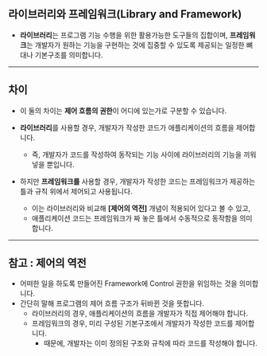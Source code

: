 
## 라이브러리와 프레임워크(Library and Framework)

- **라이브러리**는 프로그램 기능 수행을 위한 활용가능한 도구들의 집합이며, **프레임워크**는 개발자가 원하는 기능을 구현하는 것에 집중할 수 있도록 제공되는 일정한 뼈대나 기본구조를 의미합니다.

---

## 차이

- 이 둘의 차이는 **제어 흐름의 권한**이 어디에 있는가로 구분할 수 있습니다.

- **라이브러리**를 사용할 경우, 개발자가 작성한 코드가 애플리케이션의 흐름을 제어합니다. 
    - 즉, 개발자가 코드를 작성하여 동작되는 기능 사이에 라이브러리의 기능을 끼워넣을 뿐입니다.

- 하지만 **프레임워크를** 사용할 경우, 개발자가 작성한 코드는 프레임워크가 제공하는 틀과 규칙 위에서 제어되고 사용됩니다. 
    - 이는 라이브러리와 비교해 **[제어의 역전]** 개념이 적용되어 있다고 볼 수 있고, 
    - 애플리케이션 코드는 프레임워크가 짜 놓은 틀에서 수동적으로 동작함을 의미합니다.

---

## 참고 : 제어의 역전
- 어떠한 일을 하도록 만들어진 Framework에 Control 권한을 위임하는 것을 의미합니다.
- 간단히 말해 프로그램의 제어 흐름 구조가 뒤바뀐 것을 뜻합니다. 
    - 라이브러리의 경우, 애플리케이션의 흐름을 개발자가 직접 제어해야 합니다.
    - 프레임워크의 경우, 미리 구성된 기본구조에서 개발자가 작성한 코드를 제어합니다.
        - 때문에, 개발자는 이미 정의된 구조와 규칙에 따라 코드를 작성해야 합니다.